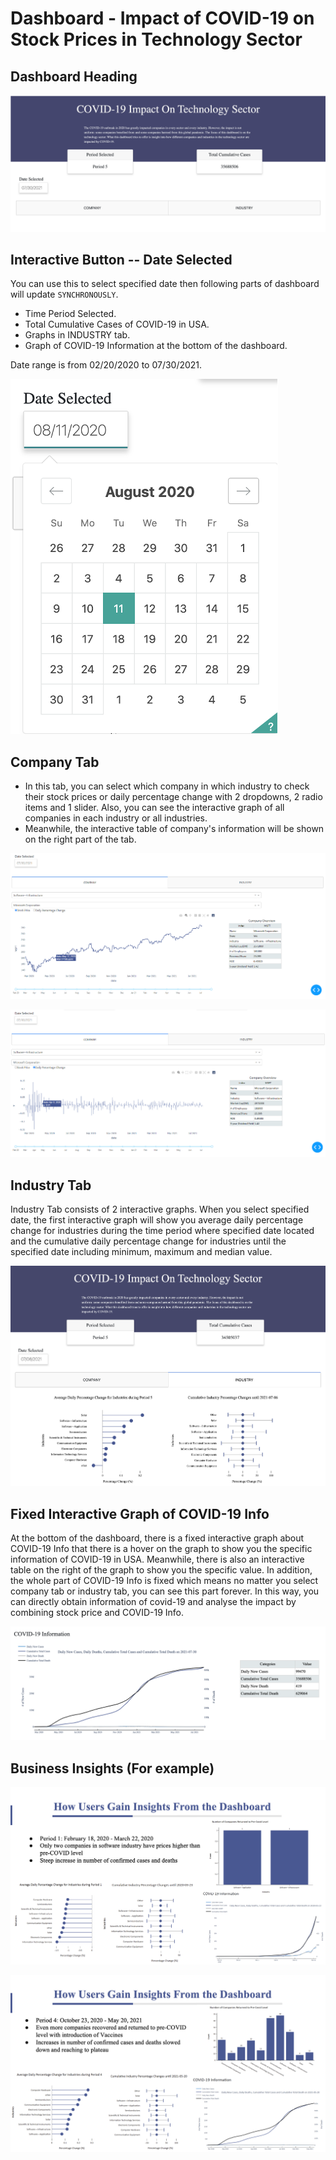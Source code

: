 # Dashboard - Impact of COVID-19 on Stock Prices in Technology Sector

## Dashboard Heading

![image](https://github.com/YyDuanmu/python/blob/master/dashboard/image_dash/head.png)

## Interactive Button -- Date Selected
You can use this to select specified date then following parts of dashboard will update `SYNCHRONOUSLY`.
- Time Period Selected. 
- Total Cumulative Cases of COVID-19 in USA.
- Graphs in INDUSTRY tab.
- Graph of COVID-19 Information at the bottom of the dashboard.

Date range is from 02/20/2020 to 07/30/2021.

![image](https://github.com/YyDuanmu/python/blob/master/dashboard/image_dash/date_select.png)

## Company Tab
- In this tab, you can select which company in which industry to check their stock prices or daily percentage change with 2 dropdowns, 2 radio items and 1 slider. Also, you can see the interactive graph of all companies in each industry or all industries.
- Meanwhile, the interactive table of company's information will be shown on the right part of the tab.

![image](https://github.com/YyDuanmu/python/blob/master/dashboard/image_dash/company_tab.png)

![image](https://github.com/YyDuanmu/python/blob/master/dashboard/image_dash/company_tab_2.png)

## Industry Tab

Industry Tab consists of 2 interactive graphs. When you select specified date, the first interactive graph will show you average daily percentage change 
for industries during the time period where specified date located and the cumulative daily percentage change for industries until the specified date including 
minimum, maximum and median value. 

![image](https://github.com/YyDuanmu/python/blob/master/dashboard/image_dash/industry_tab_1.png)

## Fixed Interactive Graph of COVID-19 Info

At the bottom of the dashboard, there is a fixed interactive graph about COVID-19 Info that there is a hover on the graph to show you the specific information of 
COVID-19 in USA. Meanwhile, there is also an interactive table on the right of the graph to show you the specific value. In addition, the whole part of COVID-19 Info 
is fixed which means no matter you select company tab or industry tab, you can see this part forever. In this way, you can directly obtain information of covid-19 and 
analyse the impact by combining stock price and COVID-19 Info.

![image](https://github.com/YyDuanmu/python/blob/master/dashboard/image_dash/covid_info.png)

## Business Insights (For example)

![image](https://github.com/YyDuanmu/python/blob/master/dashboard/image_dash/insight1.png)

![image](https://github.com/YyDuanmu/python/blob/master/dashboard/image_dash/insight2.png)
